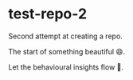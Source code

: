 # test-repo-2
Second attempt at creating a repo.

The start of something beautiful :smile:.

Let the behavioural insights flow :dancer:.
